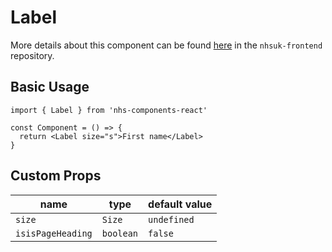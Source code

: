 # Label

More details about this component can be found [here](https://github.com/nhsuk/nhsuk-frontend/tree/main/packages/components/label) in the `nhsuk-frontend` repository.

## Basic Usage

```tsx
import { Label } from 'nhs-components-react'

const Component = () => {
  return <Label size="s">First name</Label>
}
```

## Custom Props

| name              | type      | default value |
| ----------------- | --------- | ------------- |
| `size`            | `Size`    | `undefined`   |
| `isisPageHeading` | `boolean` | `false`       |
